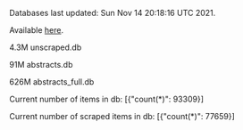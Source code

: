 Databases last updated: Sun Nov 14 20:18:16 UTC 2021. 

Available [here](https://github.com/cbeauhilton/ash-db/releases).

4.3M	unscraped.db

91M	abstracts.db

626M	abstracts_full.db

Current number of items in db:
[{"count(*)": 93309}]

Current number of scraped items in db:
[{"count(*)": 77659}]
